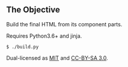 ## The Objective

Build the final HTML from its component parts.

Requires Python3.6+ and jinja.

```
$ ./build.py
```

Dual-licensed as [MIT](LICENSE) and [CC-BY-SA 3.0](https://creativecommons.org/licenses/by-sa/3.0/us/).

